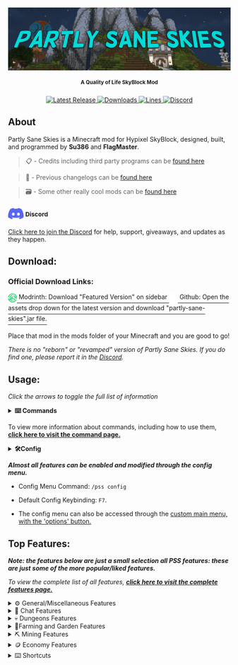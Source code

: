 <h1> <a href="#----"> <img src = "images/banner_image.png" alt="Banner" align="center"> </a> </h1>

[//]: # (<h1 align="center"> Partly Sane Skies </h1>)
<h4 align="center"> <sup> A Quality of Life SkyBlock Mod</sup> </h4>

<p align="center">
  <a href="https://github.com/PartlySaneStudios/partly-sane-skies/releases" target="_blank">
    <img alt="Latest Release" src="https://img.shields.io/github/v/release/PartlySaneStudios/partly-sane-skies?color=%23007EA7&label=Latest%20Version&style=for-the-badge" />
  </a>
  <a href="https://github.com/PartlySaneStudios/partly-sane-skies/releases" target="_blank">
    <img alt="Downloads" src="https://img.shields.io/github/downloads/PartlySaneStudios/partly-sane-skies/total?color=%23007EA7&label=GitHub Downloads&style=for-the-badge" />
  </a>
  <a href="https://modrinth.com/mod/partly-sane-skies" target="_blank">
    <img alt="Lines" src="https://img.shields.io/modrinth/dt/partly-sane-skies?color=%23007EA7&label=Modrinth Downloads&style=for-the-badge" />
  </a>
  <a href="https://discord.gg/v4PU3WeH7z" target="_blank">
    <img alt="Discord" src="https://img.shields.io/discord/1001847734766145607?color=%23007EA7&label=Discord&style=for-the-badge" />
  </a>
</p>

## About

Partly Sane Skies is a Minecraft mod for Hypixel SkyBlock, designed, built, and programmed by **Su386** and **FlagMaster**. 

 >📋 - Credits including third party programs can be [found here](CREDITS.md)
 
 >📝 - Previous changelogs can be [found here](pages/changelogs/previous_changelogs.md)

 >🗃️ - Some other really cool mods can be [found here](https://sbmw.ca/mod-lists/skyblock-mod-list/)

### <a href="https://discord.gg/v4PU3WeH7z"><img src="images/discord_logo.png" alt="Discord Logo" width="35" height="25" style="text-align: center;"></a> <sup>Discord</span></sup>
[Click here to join the Discord](https://discord.gg/v4PU3WeH7z) for help, support, giveaways, and updates as they happen.

## Download:
### Official Download Links: 

<a href="https://modrinth.com/mod/partly-sane-skies">
    <img src="images/modrinth_logo.svg" alt="Modrinth Logo" width="20" height="20" style="text-align: center;">
    <span style="font-size:larger;"><sup>Modrinth: Download "Featured Version" on sidebar</sup></span>
</a>

<a href="https://github.com/PartlySaneStudios/partly-sane-skies/releases">
    <img src="images/github_icon.png" alt="Github" width="20" height="20" style="text-align: center;">
    <span style="font-size:larger;"><sup>Github: Open the assets drop down for the latest version and download "partly-sane-skies".jar file.</sup></span>
</a>

Place that mod in the mods folder of your Minecraft and you are good to go!

*There is no "reborn" or "revamped" version of Partly Sane Skies. If you do find one, please report it in the [Discord](https://discord.gg/v4PU3WeH7z).*

## Usage:

*Click the arrows to toggle the full list of information*

<details>
  <summary> <b> ⌨️ Commands </b> </summary>

[``/pss``:](pages/commands.md#pss) A help command for Partly Sane Skies

[``/pss config``, ``/pssconfig``:](pages/commands.md#pssconfig) A command to open the PSS Config menu. The keybinding can also be changed in the vanilla options' menu. Default: ``F7``

[``/pssdisc``, ``/pssdiscord``:](pages/commands.md#pssdiscord) Sends a link to the discord. [Or you can just join here (https://discord.gg/v4PU3WeH7z)](https://discord.gg/v4PU3WeH7z)

[``/skillup <username>``, ``/su <username>``:](pages/commands.md#skillup) Command to use the skill upgrade recommendation feature. (See Features)

[``/pm``, ``/partymanager``:](pages/commands.md#partymanager) Command to open the Party Manager. The keybinding can also be changed in the vanilla options' menu.

[``/permparty``, ``/permp``, ``/pp``:](pages/commands.md#permparty) Command to use Permanent Dungeon Party Selector. (See Features)

[``/fp``, ``/pf``:](pages/commands.md#friendparty) Command to use Party All Friends. (See Features)

[``/chatalert``, ``/ca``, ``/chal``:](pages/commands.md#chatalerts) Command to use the Chat Alerts System. (See Features)

[``//farmnotifier``, ``//fn``, ``//farmnotif``:](pages/commands.md#farmnotfier) Command to use the farm notifier system.

[``/wordeditor``, ``/wordedit``, ``/wr``, ``/wordreplace``, ``/wr``] Command to replace a word in the chat with another word or a phrase.

</details>

To view more information about commands, including how to use them, **[click here to visit the command page.](pages/commands.md)**

<details>
  <summary> <b> 🛠️Config</b> </summary>

  ![Config Menu](images/config_menu.png)

</details>

***Almost all features can be enabled and modified through the config menu.***

- Config Menu Command:  <code>/pss config</code> 

- Default Config Keybinding:  <code>F7</code>.

- The config menu can also be accessed through the [custom main menu, with the 'options' button.](pages/features/general/custom_main_menu.md)

## Top Features:

***Note: the features below are just a small selection all PSS features: these are just some of the more popular/liked features.***

*To view the complete list of all features, **[click here to visit the complete features page.](pages/features)***
<details>
  <summary> ⚙️ General/Miscellaneous Features </summary>
  
## ⚙️ General/Miscellaneous Features

General and Miscellaneous features.

### Custom Main Menu

*For more information, [see the Custom Main Menu page](pages/features/general/custom_main_menu.md)*

Upon start up of Minecraft, a nice, SkyBlock themed main menu will display.
There are various configurable options from SkyBlock-themed backgrounds,
along with an option to select a random background.

<img src="images/custom_main_menu.png" alt="Custom main menu" width="600" height="350" style="text-align: center;"> 

### RNG Drop Banner and Sound

When you get a rare drop, a Pumpkin Dicer or Melon Slicer like pop-up banner will appear, along with a sound, celebrating your drop.

<img src="images/rng_drop_banner.png" alt="RNG drop banner" width="600" height="350" style="text-align: center;"> 

## Custom Themes

This mod supports a variety of different themes, including dark themes, very dark themes, colorful themes, and controversially, light themes. You can also choose your own accent color, and create your own themes in the OneConfig menu under the theme section.

### Custom Sounds for SkyBlock

Instead of the normal note blocks, there is now the option to use computer generated, discord sounds or even live instruments to play sounds such as SkyBlock music and sound effects.

### Location Banner

When switching to a new location region on SkyBlock, an MMO RPG style banner will appear, informing you that you have switched to a new region.

<img src="images/location_banner.png" alt="Location Banner" width="600" height="350" style="text-align: center;"> 

</details>

<details>
  <summary> 💬 Chat Features </summary>

### 💬 Chat Alerts

Using ``/ca``, you can add and remove specific phrases that will be highlighted when someone says them. Example: If you add the word "``flag``" (using ``/ca add flag``) to Chat Alerts, it will highlight the word and play a notification when someone says it.

![Chat Alerts](images/chat_alerts.png)

### Chat Color

Private messages and messages that are sent in the Party, Guild, Guild Officer, or SkyBlock Co-op channels will now have the color of the channel they are sent in.

![Chat Colors](images/chat_color.png)

### OwO Wanguage

This feature basically changes all chat messages to use the owo language. Please don't use this; it literally breaks the chat completely. If you do, be warned.

<img src="images/owowangauge.png" alt="Owolanguage" width="600" height="350" style="text-align: center;"> 

### Pet for Minion Information Display

When opening the minion, your current pet selected will appear, along with the pet that you have set as favorite.

<img src="images/pet_minion_display.png" alt="Pet Minion Display" width="600" height="450" style="text-align: center;"> 

### Nons Chat Color

Messages sent by nons (non-ranked players) can be configured to have the same white as the rest of the chat.
This option is off by default but can be turned on in the PSS Config menu.

### Word Editor for in game chat

Replace any word in chat to any other word, such as rp to reparty, FlagMaster to FlagHater or juju to nonbow

![Word Editor 1](images/word_editor_1.png)

![Word Editor 2](images/word_editor_2.png)

![Word Editor 3](images/word_editor_3.png)

![Word Editor 4](images/word_editor_4.png)

</details>

<details>
  <summary> 💀 Dungeons Features </summary>

## 💀 Dungeon Features

### Party Manager

Manage your party and join dungeons with a helpful party manager, with features such as viewing stats,
kicking, party transfer buttons, etc. Included in the Party Manager GUI.
You can open it by typing the command ``/pm`` or by using the keybinding.
Default: ``M``

<img src="images/party_manager.png" alt="Party Manager" width="600" height="350" style="text-align: center;"> 

### Custom Themes

This mod supports a variety of different themes, including dark themes, very dark themes, colorful themes, and controversially, light themes. You can also choose your own accent color, and create your own themes in the OneConfig menu under the theme section. These themes only affect the PSS user interface.

### Pearl Refill

Do you use pearls for your Dungeon runs and want to refill them backup to 16? With the Pearl Refill command you can automatically refill it back up to 16 from any other stack size, there is also a hot key (Default ``P``) and an option to enable auto refill at Dungeon start (use at your own risk)


### Watcher Ready, Message, Warning, Siren and Sound

When the watcher is done spawning mobs, a message will appear on your screen, along with an optional sound,
party message and World War II (1939-1945) air raid siren in case the previous two don't get your attention.

### Permanent Dungeon Party Selector

Automatically parties everyone in a permanent dungeon party. Using ``/pp`` or ``/permparty``, you have the option to create, party, delete, and add and remove members from your permanent party. You can even add different parties such as an f6Party or a jujuNonCarry party.


### Dungeon Player Rater

At the end of the dungeon, the mod will calculate what percentage of the dungeon was cleared by each player,
and how much they contributed, showing you how useful each player was.
In a perfectly balanced 5-player party, each player should get 20%.

### Required Secrets Notifier

Your teammates are throwing because they don't know you don't need 100% of secrets on lower floors? This feature sends a warning to yourself with a banner and sound (which can be an air raid siren) and a party message for your teammates when all the required secrets are found for an S+ run. 

<img src="images/required_secrets.png" alt="Required Secrets" width="600" height="350" style="text-align: center;">
</details>

<details>
  <summary> 🌾Farming and Garden Features </summary>

## 🌾 Farming

### End of Farm Notifier

Create a region where you will be notified when you reach it, using the same commands as world edit. See ``/farmnotif`` under the Commands section for more information.

<img src="images/end_of_farm.png" alt="End of Farm Notifier" width="600" height="350" style="text-align: center;"> 

### Top Crops to Compost

Shows you information about which crops are the best to use for the composter at the current moment in time.

<img src="images/crop_compost.png" alt="Optimal Crop Compost" width="600" height="350" style="text-align: center;"> 


### Best SkyMart Profit

Shows which items are the most profitable for the copper cost. (Which ones give the most coins per copper?)

<img src="images/skymart_profit.png" alt="SkyMart Profit Image" width="600" height="350" style="text-align: center;">
</details>

<details>
  <summary> ⛏️ Mining Features </summary>

## ⛏️ Mining Features

### Worm Warning

When you are mining in the Crystal Hollows and a worm or Scatha spawns, you get a message on screen, along with a sound, warning you that a worm has spawned.

### Mining Events Reminder

The mining events reminder has a selective list of all Dwarven mines & crystal hollows events. These events can be enabled separately. You can be reminded with either a banner or a banner and sound. You can choose the banner's color and display time yourself. You can also get reminded 20 seconds before the event starts.

<img src="images/mining_events.png" alt="Github Logo" width="600" height="350" style="text-align: center;"> 


### Pickaxe Ability Reminder

Not always aware when the pickaxe cooldown is over? Not anymore! With the new pickaxe cooldown reminder, this won't happen anymore. Need a banner? We have that! Want color in it? It's already available! Sound? Of course. It also includes PTSD, the best feature of it all—the Air Raid Siren! You can also block right-clicks on your private island, so you'll never accidentally pickoboculus your island again.

<img src="images/pickaxe_ability.png" alt="Pickaxe Ability" width="600" height="350" style="text-align: center;">
</details>

<details>
  <summary> 🪙 Economy Features </summary>

## 🪙 Economy

### No Cookie Warning

Never lose your coins to the void again! When the mod detects you do not have a cookie active, it will warn you to buy a new one. Optionally, it can warn you only if you have a lot of coins in your purse.

### Enhanced Auction Menu and BIN Sniper

A brand-new auction house menu that gives you more information on prices, instant inflation, and mark up.
Using that information, the menu highlights BIN items that are significantly below their value (Default: 13% below).

<img src="images/custom_ah.png" alt="Custom AH" width="600" height="350" style="text-align: center;"> 


### Best Minion Profit Calculator

Using real time data, the mod will now display which configurations will result in the most profitable minions. Type of Fuel, Minion Upgrades, and type of minion can be filtered.

<img src="images/best_minion_calculator.png" alt="Best Minion Calculator" width="600" height="350" style="text-align: center;"> 

### Best Bit Shop Profit

A lot of people use the bits accumulated from booster cookies to convert to items to sell on the auction house. Instead of having to guess which items are the best and for what price, it will now recommend to you the items that sell for the most coins per bit.

<img src="images/bit_shop_profit.png" alt="Github Logo" width="600" height="350" style="text-align: center;">
</details>

<details>
  <summary> ⌨️ Shortcuts </summary>

## ⌨️  Shortcuts

### Open Wiki Keybinding

Using the keybinding, it will automatically look up the wiki article for the item you are hovering over.
(``NONE`` key by default)

### Pets Menu Keybinding

A keybinding shortcut to open the pet menu. Customizable in the vanilla options' menu. (``NONE`` key by default)

### Crafting Table Menu Keybinding

A keybinding shortcut to open the crafting table menu.
Customizable in the vanilla options' menu.
(``NONE`` key by default)

### Wardrobe Menu Keybinding

A keybinding shortcut to open the wardrobe menu. Customizable in the vanilla options' menu. (``NONE`` key by default)

### Storage Menu Keybinding

A keybinding shortcut to open the storage menu. Customizable in the vanilla options' menu. (``NONE`` key by default)

### Hoe Right Click

A Keybinding shortcut to allow Hoe Right Click for one time or for some minutes, depending on your setting. Customizable in the vanilla options' menu. (``NONE`` by default)

### Party All Friends

A command to party all of your active friends. Using ``/fp``, it will party every online member on your friends' list.
</details>
